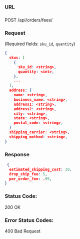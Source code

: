 ###  URL

### 

POST /api/orders/fees/

### Request

(Required fields: `sku_id`, `quantity`)

```json
{
  skus: [
    {
      sku_id: <string>,
      quantity: <int>,
    },
    ...
  ],
  address: {
    name: <string>,
    business_name: <string>,
    address1: <string>,
    address2: <string>,
    city: <string>,
    state: <string>,
    postal_code: <string>,
  }
  shipping_carrier: <string>,
  shipping_method: <string>,
}
```

### Response

```json
 {
  estimated_shipping_cost: 30,
  drop_ship_fee: 5,
  per_order_fee: .99,
}
```

### Status Code: 
200 OK

### Error Status Codes:
400 Bad Request